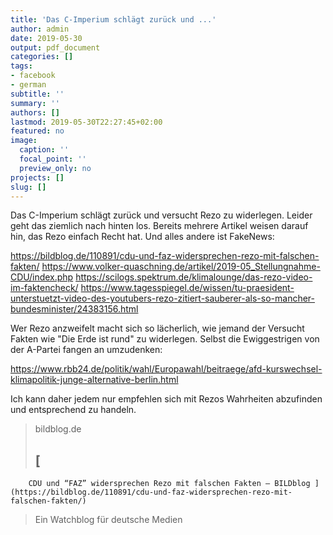 ```yaml
---
title: 'Das C-Imperium schlägt zurück und ...'
author: admin
date: 2019-05-30
output: pdf_document
categories: []
tags:
- facebook
- german
subtitle: ''
summary: ''
authors: []
lastmod: 2019-05-30T22:27:45+02:00
featured: no
image:
  caption: ''
  focal_point: ''
  preview_only: no
projects: []
slug: []
---
```

Das C-Imperium schlägt zurück und versucht Rezo zu widerlegen. Leider geht das ziemlich nach hinten los. Bereits mehrere Artikel weisen darauf hin, das Rezo einfach Recht hat. Und alles andere ist FakeNews:

https://bildblog.de/110891/cdu-und-faz-widersprechen-rezo-mit-falschen-fakten/
https://www.volker-quaschning.de/artikel/2019-05_Stellungnahme-CDU/index.php
https://scilogs.spektrum.de/klimalounge/das-rezo-video-im-faktencheck/
https://www.tagesspiegel.de/wissen/tu-praesident-unterstuetzt-video-des-youtubers-rezo-zitiert-sauberer-als-so-mancher-bundesminister/24383156.html

Wer Rezo anzweifelt macht sich so lächerlich, wie jemand der Versucht Fakten wie "Die Erde ist rund" zu widerlegen. Selbst die Ewiggestrigen von der A-Partei fangen an umzudenken:

https://www.rbb24.de/politik/wahl/Europawahl/beitraege/afd-kurswechsel-klimapolitik-junge-alternative-berlin.html

Ich kann daher jedem nur empfehlen sich mit Rezos Wahrheiten abzufinden und entsprechend zu handeln.
> bildblog.de
> ## [
		CDU und “FAZ” widersprechen Rezo mit falschen Fakten — BILDblog	](https://bildblog.de/110891/cdu-und-faz-widersprechen-rezo-mit-falschen-fakten/)
>
>Ein Watchblog für deutsche Medien

